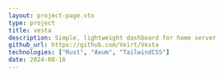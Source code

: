```yaml
---
layout: project-page.vto
type: project
title: vesta
description: Simple, lightweight dashboard for home server
github_url: https://github.com/Veirt/Vesta
technologies: ["Rust", "Axum", "TailwindCSS"]
date: 2024-08-16
---
```

